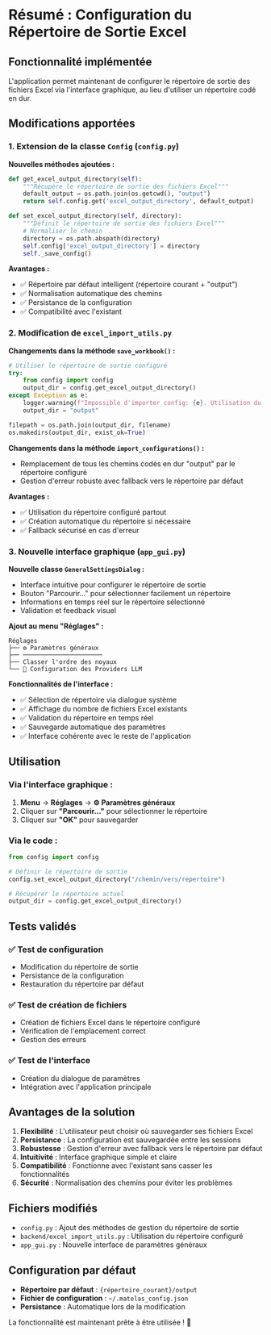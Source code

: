 # Résumé : Configuration du Répertoire de Sortie Excel

## Fonctionnalité implémentée

L'application permet maintenant de configurer le répertoire de sortie des fichiers Excel via l'interface graphique, au lieu d'utiliser un répertoire codé en dur.

## Modifications apportées

### 1. **Extension de la classe `Config` (`config.py`)**

**Nouvelles méthodes ajoutées :**
```python
def get_excel_output_directory(self):
    """Récupère le répertoire de sortie des fichiers Excel"""
    default_output = os.path.join(os.getcwd(), "output")
    return self.config.get('excel_output_directory', default_output)

def set_excel_output_directory(self, directory):
    """Définit le répertoire de sortie des fichiers Excel"""
    # Normaliser le chemin
    directory = os.path.abspath(directory)
    self.config['excel_output_directory'] = directory
    self._save_config()
```

**Avantages :**
- ✅ Répertoire par défaut intelligent (répertoire courant + "output")
- ✅ Normalisation automatique des chemins
- ✅ Persistance de la configuration
- ✅ Compatibilité avec l'existant

### 2. **Modification de `excel_import_utils.py`**

**Changements dans la méthode `save_workbook()` :**
```python
# Utiliser le répertoire de sortie configuré
try:
    from config import config
    output_dir = config.get_excel_output_directory()
except Exception as e:
    logger.warning(f"Impossible d'importer config: {e}. Utilisation du répertoire par défaut.")
    output_dir = "output"

filepath = os.path.join(output_dir, filename)
os.makedirs(output_dir, exist_ok=True)
```

**Changements dans la méthode `import_configurations()` :**
- Remplacement de tous les chemins codés en dur "output" par le répertoire configuré
- Gestion d'erreur robuste avec fallback vers le répertoire par défaut

**Avantages :**
- ✅ Utilisation du répertoire configuré partout
- ✅ Création automatique du répertoire si nécessaire
- ✅ Fallback sécurisé en cas d'erreur

### 3. **Nouvelle interface graphique (`app_gui.py`)**

**Nouvelle classe `GeneralSettingsDialog` :**
- Interface intuitive pour configurer le répertoire de sortie
- Bouton "Parcourir..." pour sélectionner facilement un répertoire
- Informations en temps réel sur le répertoire sélectionné
- Validation et feedback visuel

**Ajout au menu "Réglages" :**
```
Réglages
├── ⚙️ Paramètres généraux
├── ──────────────────────
├── Classer l'ordre des noyaux
└── 🔧 Configuration des Providers LLM
```

**Fonctionnalités de l'interface :**
- ✅ Sélection de répertoire via dialogue système
- ✅ Affichage du nombre de fichiers Excel existants
- ✅ Validation du répertoire en temps réel
- ✅ Sauvegarde automatique des paramètres
- ✅ Interface cohérente avec le reste de l'application

## Utilisation

### Via l'interface graphique :
1. **Menu** → **Réglages** → **⚙️ Paramètres généraux**
2. Cliquer sur **"Parcourir..."** pour sélectionner le répertoire
3. Cliquer sur **"OK"** pour sauvegarder

### Via le code :
```python
from config import config

# Définir le répertoire de sortie
config.set_excel_output_directory("/chemin/vers/repertoire")

# Récupérer le répertoire actuel
output_dir = config.get_excel_output_directory()
```

## Tests validés

### ✅ Test de configuration
- Modification du répertoire de sortie
- Persistance de la configuration
- Restauration du répertoire par défaut

### ✅ Test de création de fichiers
- Création de fichiers Excel dans le répertoire configuré
- Vérification de l'emplacement correct
- Gestion des erreurs

### ✅ Test de l'interface
- Création du dialogue de paramètres
- Intégration avec l'application principale

## Avantages de la solution

1. **Flexibilité** : L'utilisateur peut choisir où sauvegarder ses fichiers Excel
2. **Persistance** : La configuration est sauvegardée entre les sessions
3. **Robustesse** : Gestion d'erreur avec fallback vers le répertoire par défaut
4. **Intuitivité** : Interface graphique simple et claire
5. **Compatibilité** : Fonctionne avec l'existant sans casser les fonctionnalités
6. **Sécurité** : Normalisation des chemins pour éviter les problèmes

## Fichiers modifiés

- `config.py` : Ajout des méthodes de gestion du répertoire de sortie
- `backend/excel_import_utils.py` : Utilisation du répertoire configuré
- `app_gui.py` : Nouvelle interface de paramètres généraux

## Configuration par défaut

- **Répertoire par défaut** : `{répertoire_courant}/output`
- **Fichier de configuration** : `~/.matelas_config.json`
- **Persistance** : Automatique lors de la modification

La fonctionnalité est maintenant prête à être utilisée ! 🎯 